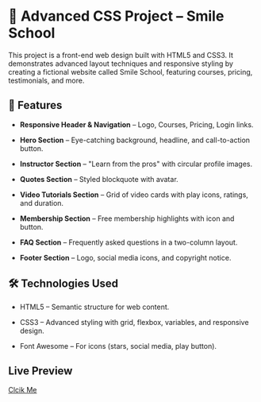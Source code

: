 # 🎨 Advanced CSS Project – Smile School

This project is a front-end web design built with HTML5 and CSS3.
It demonstrates advanced layout techniques and responsive styling by creating a fictional website called Smile School, featuring courses, pricing, testimonials, and more.

## 📌 Features

- **Responsive Header & Navigation** – Logo, Courses, Pricing, Login links.

- **Hero Section** – Eye-catching background, headline, and call-to-action button.

- **Instructor Section** – "Learn from the pros" with circular profile images.

- **Quotes Section** – Styled blockquote with avatar.

- **Video Tutorials Section** – Grid of video cards with play icons, ratings, and duration.

- **Membership Section** – Free membership highlights with icon and button.

- **FAQ Section** – Frequently asked questions in a two-column layout.

- **Footer Section** – Logo, social media icons, and copyright notice.

## 🛠️ Technologies Used

- HTML5 – Semantic structure for web content.

- CSS3 – Advanced styling with grid, flexbox, variables, and responsive design.

- Font Awesome – For icons (stars, social media, play button).

## Live Preview
<a href="">Clcik Me</a>

